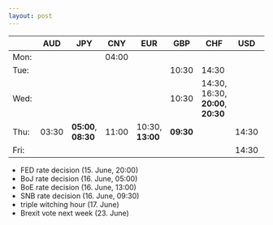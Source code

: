 ```yaml
---
layout: post
---
```


<!--
* USD, Indices, Gold, Oil?
* weekday
* inside day
* narrow range day
* naked/virgin vpoc, vwap, daily highs, daily lows
* volume profile
	* high volume node: target
	* low volume node: support/resistance
* v-reversals (highs, lows, median, vwap)
* what was the play yesterday? is there a followup play?
-->

|      |  AUD  |  JPY  |  CNY  |  EUR  |  GBP  |  CHF  |  USD  |  CAD  |  NZD  |
| :--- | ----- | ----- | ----- | ----- | ----- | ----- | ----- | ----- | ----- |
| Mon: |       |       | 04:00 |       |       |       |       |       |       |
| Tue: |       |       |       |       | 10:30 | 14:30 |       |       |       |
| Wed: |       |       |       |       | 10:30 | 14:30, 16:30, **20:00**, **20:30** |       |       |       |
| Thu: | 03:30 | **05:00**, **08:30** | 11:00 | 10:30, **13:00** | **09:30** |       | 14:30 | 00:45 |       |
| Fri: |       |       |       |       |       |       | 14:30 | 14:30 |       |

* FED rate decision (15. June, 20:00)
* BoJ rate decision (16. June, 05:00)
* BoE rate decision (16. June, 13:00)
* SNB rate decision (16. June, 09:30)
* triple witching hour (17. June)
* Brexit vote next week (23. June)
